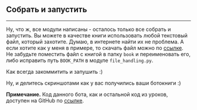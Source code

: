 ## Собрать и запустить
-------------------

Ну, что ж, все модули написаны - осталось только все собрать и запустить. Вы можете в качестве книги использовать любой текстовый файл, который захотите. Думаю, в интернете найти их не проблема. А если хотите как у меня в примере, то скачать файл можно по [ссылке](https://cloud.mail.ru/public/55WB/5RCBra2Lo). Не забудьте поместить файл с книгой в папку `book` и переименовать его, либо исправить путь `BOOK_PATH` в модуле `file_handling.py`.

Как всегда закоммитить и запушить :)

Ну, и делитесь скриншотами как у вас получились ваши ботокниги :)

**Примечание.** Код данного бота, как и остальной код из уроков, доступен на GitHub по [ссылке](https://github.com/kmsint/aiogram3_stepik_course).